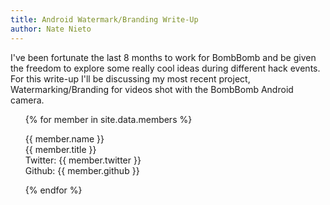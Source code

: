 ```yaml
---
title: Android Watermark/Branding Write-Up
author: Nate Nieto
---
```


I've been fortunate the last 8 months to work for BombBomb and be given the freedom to explore some really cool ideas
during different hack events. For this write-up I'll be discussing my most recent project, Watermarking/Branding for 
videos shot with the BombBomb Android camera.


<!--more--> 


<ul>
{% for member in site.data.members %}

{{ member.name }} <br/>
{{ member.title }} <br/>
Twitter: {{ member.twitter }} <br/>
Github: {{ member.github }} <br/>

{% endfor %}
</ul>






